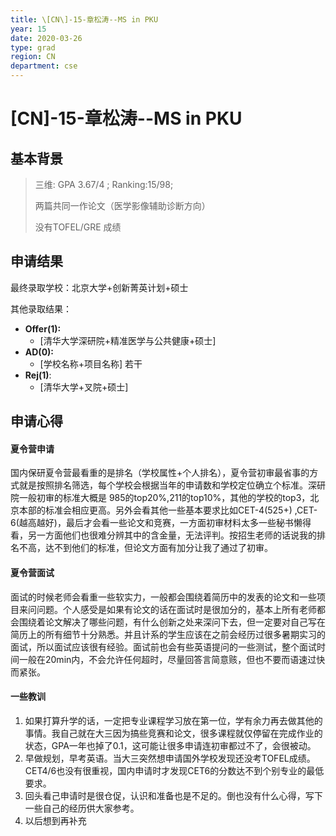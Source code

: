 ```yaml
---
title: \[CN\]-15-章松涛--MS in PKU
year: 15
date: 2020-03-26
type: grad
region: CN
department: cse
---
```


# \[CN\]-15-章松涛--MS in PKU

## 基本背景

> 三维: GPA 3.67/4 ; Ranking:15/98;
>
> 两篇共同一作论文（医学影像辅助诊断方向）
>
> 没有TOFEL/GRE 成绩

## 申请结果

最终录取学校：北京大学+创新菁英计划+硕士

其他录取结果：

- **Offer\(1\):**
  - \[清华大学深研院+精准医学与公共健康+硕士\]
- **AD\(0\):**
  - \[学校名称+项目名称\] 若干
- **Rej\(1\)**:
  - \[清华大学+叉院+硕士]

## 申请心得

#### 夏令营申请

国内保研夏令营最看重的是排名（学校属性+个人排名），夏令营初审最省事的方式就是按照排名筛选，每个学校会根据当年的申请数和学校定位确立个标准。深研院一般初审的标准大概是 985的top20%,211的top10%，其他的学校的top3，北京本部的标准会相应更高。另外会看其他一些基本要求比如CET-4(525+) ,CET-6(越高越好)，最后才会看一些论文和竞赛，一方面初审材料太多一些秘书懒得看，另一方面他们也很难分辨其中的含金量，无法评判。按招生老师的话说我的排名不高，达不到他们的标准，但论文方面有加分让我了通过了初审。

#### 夏令营面试

面试的时候老师会看重一些软实力，一般都会围绕着简历中的发表的论文和一些项目来问问题。个人感受是如果有论文的话在面试时是很加分的，基本上所有老师都会围绕着论文解决了哪些问题，有什么创新之处来深问下去，但一定要对自己写在简历上的所有细节十分熟悉。并且计系的学生应该在之前会经历过很多暑期实习的面试，所以面试应该很有经验。面试前也会有些英语提问的一些测试，整个面试时间一般在20min内，不会允许任何超时，尽量回答言简意赅，但也不要而语速过快而紧张。

#### 一些教训

1.  如果打算升学的话，一定把专业课程学习放在第一位，学有余力再去做其他的事情。我自己就在大三因为搞些竞赛和论文，很多课程就仅停留在完成作业的状态，GPA一年也掉了0.1，这可能让很多申请连初审都过不了，会很被动。
2.  早做规划，早考英语。当大三突然想申请国外学校发现还没考TOFEL成绩。CET4/6也没有很重视，国内申请时才发现CET6的分数达不到个别专业的最低要求。
3.  回头看己申请时是很仓促，认识和准备也是不足的。倒也没有什么心得，写下一些自己的经历供大家参考。
4.  以后想到再补充
